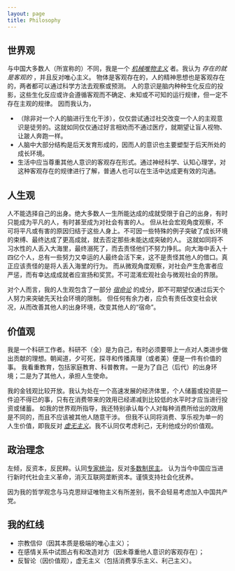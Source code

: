 ```yaml
---
layout: page
title: Philosophy
---
```


## 世界观

与中国大多数人（所宣称的）不同，我是一个 _[机械唯物主义](https://en.wikipedia.org/wiki/Mechanical_philosophy)_ 者。我认为 *存在的就是客观的* ，并且反对唯心主义。
物体是客观存在的，人的精神思想也是客观存在的，两者都可以通过科学方法去观察或预测。
人的意识是脑内种种生化反应的投影，这些生化反应或许会遵循客观而不确定、未知或不可知的运行规律，但一定不存在主观的规律。
因而我认为，
- （除非对一个人的脑进行生化干涉），仅仅尝试通过社交改变一个人的主观意识是徒劳的。这就如同仅仅通过好言相劝而不通过医疗，就期望让盲人视物、让跛人奔跑一样。
- 人脑中大部分结构是后天发育形成的，因而人的意识也主要塑型于后天所处的成长环境。
- 生活中应当尊重其他人意识的客观存在形式。通过神经科学、认知心理学，对这种客观存在的规律进行了解，普通人也可以在生活中达成更有效的沟通。

## 人生观

人不能选择自己的出身。绝大多数人一生所能达成的成就受限于自己的出身，有时只能成为平凡的人，有时甚至成为对社会有害的人。
但从社会宏观角度观察，不可将平凡或有害的原因归结于这些人身上。不可因一些特殊的例子突破了成长环境的束缚、最终达成了更高成就，就去否定那些未能达成突破的人。
这就如同将不习水性的人丢入大海里，最终溺死了，而去责怪他们不努力挣扎。向大海中丢入十四亿个人，总有一些努力又幸运的人最终会活下来，这不是责怪其他人的借口。真正应该责怪的是将人丢入海里的行为。
而从微观角度观察，对社会产生危害者应严惩，而有幸达成成就者应宣扬和奖赏。不可混淆宏观社会与微观社会的界限。

对个人而言，我的人生观包含了一部分 _[宿命论](https://en.wikipedia.org/wiki/Fatalism)_ 的成分，即不可期望仅通过后天个人努力来突破先天社会环境的限制。
但任何有余力者，应负有责任改变社会状况，从而改善其他人的出身环境，改变其他人的“宿命”。

## 价值观

我是一个科研工作者。科研不（全）是为自己，有时必须要带上一点对人类进步做出贡献的理想。朝闻道，夕可死，探寻和传播真理（或者美）便是一件有价值的事。
我看重教育，包括家庭教育、科普教育。一是为了自己（后代）的出身环境；二是为了其他人，承担人生使命。

我的金钱观比较开放。我认为处在一个高速发展的经济体里，个人储蓄或投资是一件迫不得已的事，只有在消费带来的效用已经递减到比较低的水平时才应当进行投资或储蓄。
如我的世界观所指导，我还特别承认每个人对每种消费所给出的效用是不同的，而且不应该被其他人随意干涉。
但我不认同将消费、享乐视为单一的人生价值，即我反对 _[虚无主义](https://en.wikipedia.org/wiki/Nihilism)_。我不认同仅考虑利己，无利他成分的价值观。

## 政治理念

左倾，反资本，反民粹。认同[专家统治](https://en.wikipedia.org/wiki/Technocracy)，反对[多数制民主](https://en.wikipedia.org/wiki/Majoritarianism)。
认为当今中国应当进行新时代社会主义革命，消灭互联网垄断资本。谨慎支持社会化抚养。

因为我的哲学观念与马克思辩证唯物主义有所差别，我不会轻易考虑加入中国共产党。

## 我的红线

- 宗教信仰（因其本质是极端的唯心主义）；
- 在感情关系中试图占有和改造对方（因未尊重他人意识的客观存在）；
- 反智论（因价值观），虚无主义（包括消费享乐主义、利己主义）。
